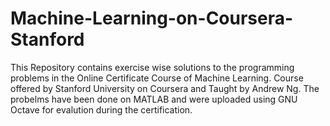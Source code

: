 # Machine-Learning-on-Coursera-Stanford
This Repository contains exercise wise solutions to the programming problems in the Online Certificate Course of Machine Learning.
Course offered by Stanford University on Coursera and Taught by Andrew Ng.
The probelms have been done on MATLAB and were uploaded using GNU Octave for evalution during the certification.

